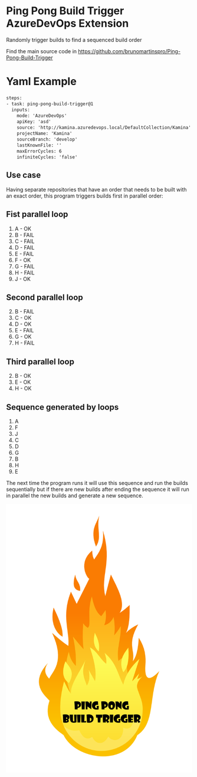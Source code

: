 # Ping Pong Build Trigger AzureDevOps Extension

Randomly trigger builds to find a sequenced build order

Find the main source code in https://github.com/brunomartinspro/Ping-Pong-Build-Trigger

# Yaml Example
```
steps:
- task: ping-pong-build-trigger@1
  inputs:
    mode: 'AzureDevOps'
    apiKey: 'asd'
    source: 'http://kamina.azuredevops.local/DefaultCollection/Kamina'
    projectName: 'Kamina'
    sourceBranch: 'develop'
    lastKnownFile: ''
    maxErrorCycles: 6
    infiniteCycles: 'false'
```

## Use case

Having separate repositories that have an order that needs to be built with an exact order, this program triggers builds first in parallel order:

## Fist parallel loop

1. A - OK
2. B - FAIL
3. C - FAIL
4. D - FAIL
5. E - FAIL
6. F - OK
7. G - FAIL
8. H - FAIL
9. J - OK

## Second parallel loop

2. B - FAIL
3. C - OK
4. D - OK
5. E - FAIL
7. G - OK
8. H - FAIL

## Third parallel loop

2. B - OK
5. E - OK
8. H - OK

## Sequence generated by loops

1. A
2. F
3. J
4. C
5. D
6. G
7. B
8. H
9. E

The next time the program runs it will use this sequence and run the builds sequentially but if there are new builds after ending the sequence it will run in parallel the new builds and generate a new sequence.

![alt text](Extension/extensionIcon.png)
